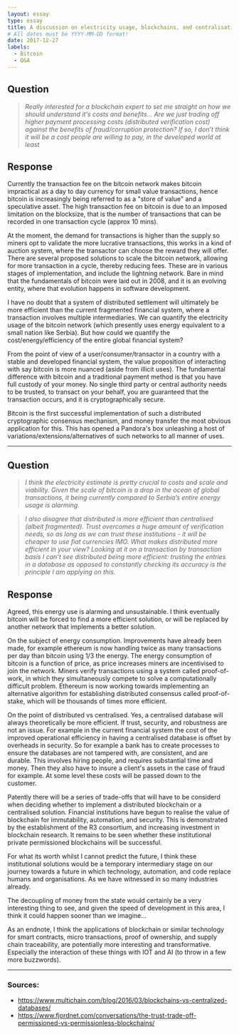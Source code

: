 ```yaml
---
layout: essay
type: essay
title: A discussion on electricity usage, blockchains, and centralisation
# All dates must be YYYY-MM-DD format!
date: 2017-12-27
labels:
  - Bitcoin
  - Q&A
---
```


## Question
> <i>Really interested for a blockchain expert to set me straight on how we should understand it's costs and benefits...
Are we just trading off higher payment processing costs (distributed verification cost) against the benefits of fraud/corruption protection? If so, I don’t think it will be a cost people are willing to pay, in the developed world at least</i>


## Response
Currently the transaction fee on the bitcoin network makes bitcoin impractical as a day to day currency for small value transactions, hence bitcoin is increasingly being referred to as a "store of value" and a speculative asset. The high transaction fee on bitcoin is due to an imposed limitation on the blocksize, that is the number of transactions that can be recorded in one transaction cycle (approx 10 mins).

At the moment, the demand for transactions is higher than the supply so miners opt to validate the more lucrative transactions, this works in a kind of auction system, where the transactor can choose the reward they will offer. There are several proposed solutions to scale the bitcoin network, allowing for more transaction in a cycle, thereby reducing fees. These are in various stages of implementation, and include the lightning network. Bare in mind that the fundamentals of bitcoin were laid out in 2008, and it is an evolving entity, where that evolution happens in software development. 

I have no doubt that a system of distributed settlement will ultimately be more efficient than the current fragmented financial system, where a transaction involves multiple intermediaries. We can quantify the electricity usage of the bitcoin network (which presently uses energy equivalent to a small nation like Serbia). But how could we quantify the cost/energy/efficiency of the entire global financial system?

From the point of view of a user/consumer/transactor in a country with a stable and developed financial system, the value proposition of interacting with say bitcoin is more nuanced (aside from illicit uses). The fundamental difference with bitcoin and a traditional payment method is that you have full custody of your money. No single third party or central authority needs to be trusted, to transact on your behalf, you are guaranteed that the transaction occurs, and it is cryptographically secure.

Bitcoin is the first successful implementation of such a distributed cryptographic consensus mechanism, and money transfer the most obvious application for this. This has opened a Pandora's box unleashing a host of variations/extensions/alternatives of such networks to all manner of uses.

---
## Question
> <i>I think the electricity estimate is pretty crucial to costs and scale and viability. Given the scale of bitcoin is a drop in the ocean of global transactions, it being currently compared to Serbia’s entire energy usage is alarming.</i>

> <i>I also disagree that distributed is more efficient than centralised (albeit fragmented). Trust overcomes a huge amount of verification needs, so as long as we can trust these institutions - it will be cheaper to use fiat currencies IMO. What makes distributed more efficient in your view? Looking at it on a transaction by transaction basis I can’t see distributed being more efficient: trusting the entries in a database as opposed to constantly checking its accuracy is the principle I am applying on this.</i>

## Response
Agreed, this energy use is alarming and unsustainable. I think eventually bitcoin will be forced to find a more efficient solution, or will be replaced by another network that implements a better solution.

On the subject of energy consumption. Improvements have already been made, for example ethereum is now handling twice as many transactions per day than bitcoin using 1/3 the energy. The energy consumption of bitcoin is a function of price, as price increases miners are incentivised to join the network. Miners verify transactions using a system called proof-of-work, in which they simultaneously compete to solve a computationally difficult problem. Ethereum is now working towards implementing an alternative algorithm for establishing distributed consensus called proof-of-stake, which will be thousands of times more efficient.

On the point of distributed vs centralised. Yes, a centralised database will always theoretically be more efficient. If trust, security, and robustness are not an issue. For example in the current financial system the cost of the improved operational efficiency in having a centralised database is offset by overheads in security. So for example a bank has to create processes to ensure the databases are not tampered with, are consistent, and are durable. This involves hiring people, and requires substantial time and money. Then they also have to insure a client's assets in the case of fraud for example. At some level these costs will be passed down to the customer.

Patently there will be a series of trade-offs that will have to be considerd when deciding whether to implement a distributed blockchain or a centralised solution. Financial institutions have begun to realise the value of blockchain for immutability, automation, and security. This is demonstrated by the establishment of the R3 consortium, and increasing investment in blockchain research. It remains to be seen whether these institutional private permissioned blockchains will be successful. 

For what its worth whilst I cannot predict the future, I think these institutional solutions would be a temporary intermediary stage on our journey towards a future in which technology, automation, and code replace humans and organisations. As we have witnessed in so many industries already.

The decoupling of money from the state would certainly be a very interesting thing to see, and given the speed of development in this area, I think it could happen sooner than we imagine...

As an endnote, I think the applications of blockchain or similar technology for smart contracts, micro transactions, proof of ownership, and supply chain traceability, are potentially more interesting and transformative. Especially the interaction of these things with IOT and AI (to throw in a few more buzzwords).

---
### Sources:
* <https://www.multichain.com/blog/2016/03/blockchains-vs-centralized-databases/>
* <https://www.fjordnet.com/conversations/the-trust-trade-off-permissioned-vs-permissionless-blockchains/>

